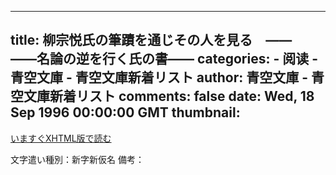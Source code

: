 
---
title: 柳宗悦氏の筆蹟を通じその人を見る　——　――名論の逆を行く氏の書――
categories: 
    - 阅读
    - 青空文庫 - 青空文庫新着リスト
author: 青空文庫 - 青空文庫新着リスト
comments: false
date: Wed, 18 Sep 1996 00:00:00 GMT
thumbnail: 
---

<div>   
<a href="https://www.aozora.gr.jp/cards/001403/files/55068_72835.html">いますぐXHTML版で読む</a><br>



文字遣い種別：新字新仮名
備考：<div id="link"></div>
  
</div>
            